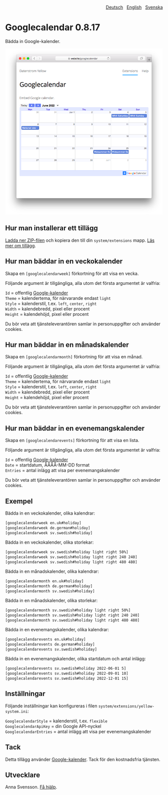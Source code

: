 <p align="right"><a href="README-de.md">Deutsch</a> &nbsp; <a href="README.md">English</a> &nbsp; <a href="README-sv.md">Svenska</a></p>

# Googlecalendar 0.8.17

Bädda in Google-kalender.

<p align="center"><img src="googlecalendar-screenshot.png?raw=true" alt="Skärmdump"></p>

## Hur man installerar ett tillägg

[Ladda ner ZIP-filen](https://github.com/annaesvensson/yellow-googlecalendar/archive/refs/heads/main.zip) och kopiera den till din `system/extensions` mapp. [Läs mer om tillägg](https://github.com/annaesvensson/yellow-update/tree/main/README-sv.md).

## Hur man bäddar in en veckokalender

Skapa en `[googlecalendarweek]` förkortning för att visa en vecka.

Följande argument är tillgängliga, alla utom det första argumentet är valfria:

`Id` = offentlig [Google-kalender](https://calendar.google.com/)  
`Theme` = kalendertema, för närvarande endast `light`  
`Style` = kalenderstil, t.ex. `left`, `center`, `right`  
`Width` = kalendebredd, pixel eller procent  
`Height` = kalendehöjd, pixel eller procent  

Du bör veta att tjänsteleverantören samlar in personuppgifter och använder cookies.

## Hur man bäddar in en månadskalender

Skapa en `[googlecalendarmonth]` förkortning för att visa en månad.

Följande argument är tillgängliga, alla utom det första argumentet är valfria:

`Id` = offentlig [Google-kalender](https://calendar.google.com/)  
`Theme` = kalendertema, för närvarande endast `light`  
`Style` = kalenderstil, t.ex. `left`, `center`, `right`  
`Width` = kalendebredd, pixel eller procent  
`Height` = kalendehöjd, pixel eller procent  

Du bör veta att tjänsteleverantören samlar in personuppgifter och använder cookies.

## Hur man bäddar in en evenemangskalender

Skapa en `[googlecalendarevents]` förkortning för att visa en lista.

Följande argument är tillgängliga, alla utom det första argumentet är valfria:

`Id` = offentlig [Google-kalender](https://calendar.google.com/)  
`Date` = startdatum, ÅÅÅÅ-MM-DD format  
`Entries` = antal inlägg att visa per evenemangskalender  

Du bör veta att tjänsteleverantören samlar in personuppgifter och använder cookies.

## Exempel

Bädda in en veckokalender, olika kalendrar:

    [googlecalendarweek en.uk#holiday]
    [googlecalendarweek de.german#holiday]
    [googlecalendarweek sv.swedish#holiday]

Bädda in en veckokalender, olika storlekar:

    [googlecalendarweek sv.swedish#holiday light right 50%]
    [googlecalendarweek sv.swedish#holiday light right 240 240]
    [googlecalendarweek sv.swedish#holiday light right 480 480]

Bädda in en månadskalender, olika kalendrar:

    [googlecalendarmonth en.uk#holiday]
    [googlecalendarmonth de.german#holiday]
    [googlecalendarmonth sv.swedish#holiday]

Bädda in en månadskalender, olika storlekar:

    [googlecalendarmonth sv.swedish#holiday light right 50%]
    [googlecalendarmonth sv.swedish#holiday light right 240 240]
    [googlecalendarmonth sv.swedish#holiday light right 480 480]

Bädda in en evenemangskalender, olika kalendrar:

    [googlecalendarevents en.uk#holiday]
    [googlecalendarevents de.german#holiday]
    [googlecalendarevents sv.swedish#holiday]

Bädda in en evenemangskalender, olika startdatum och antal inlägg:

    [googlecalendarevents sv.swedish#holiday 2022-06-01 5]
    [googlecalendarevents sv.swedish#holiday 2022-09-01 10]
    [googlecalendarevents sv.swedish#holiday 2022-12-01 15]

## Inställningar

Följande inställningar kan konfigureras i filen `system/extensions/yellow-system.ini`:

`GooglecalendarStyle` = kalenderstil, t.ex. `flexible`  
`GooglecalendarApiKey` = din Google API-nyckel  
`GooglecalendarEntries` = antal inlägg att visa per evenemangskalender  

## Tack

Detta tillägg använder [Google-kalender](https://calendar.google.com/). Tack för den kostnadsfria tjänsten.

## Utvecklare

Anna Svensson. [Få hjälp](https://datenstrom.se/sv/yellow/help/).
